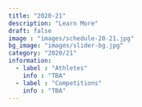 ```yaml
---
title: "2020-21"
description: "Learn More"
draft: false
image : "images/schedule-20-21.jpg"
bg_image: "images/slider-bg.jpg"
category: "2020/21"
information:
  - label : "Athletes"
    info : "TBA"
  - label : "Competitions"
    info : "TBA"
---
```

